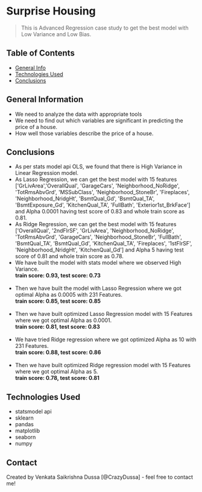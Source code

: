 # Surprise Housing
> This is Advanced Regression case study to get the best model with Low Variance and Low Bias.


## Table of Contents
* [General Info](#general-information)
* [Technologies Used](#technologies-used)
* [Conclusions](#conclusions)

<!-- You can include any other section that is pertinent to your problem -->

## General Information
- We need to analyze the data with appropriate tools
- We need to find out which variables are significant in predicting the price of a house.
- How well those variables describe the price of a house.

<!-- You don't have to answer all the questions - just the ones relevant to your project. -->

## Conclusions
- As per stats model api OLS, we found that there is High Variance in Linear Regression model.
- As Lasso Regression, we can get the best model with 15 features ['GrLivArea','OverallQual', 'GarageCars', 'Neighborhood_NoRidge', 'TotRmsAbvGrd', 'MSSubClass', 'Neighborhood_StoneBr', 'Fireplaces', 'Neighborhood_NridgHt', 'BsmtQual_Gd', 'BsmtQual_TA', 'BsmtExposure_Gd', 'KitchenQual_TA', 'FullBath', 'Exterior1st_BrkFace'] and Alpha 0.0001 having test score of 0.83 and whole train score as 0.81.
- As Ridge Regression, we can get the best model with 15 features ['OverallQual', '2ndFlrSF', 'GrLivArea', 'Neighborhood_NoRidge', 'TotRmsAbvGrd', 'GarageCars', 'Neighborhood_StoneBr', 'FullBath', 'BsmtQual_TA', 'BsmtQual_Gd', 'KitchenQual_TA', 'Fireplaces', '1stFlrSF', 'Neighborhood_NridgHt', 'KitchenQual_Gd'] and Alpha 5 having test score of 0.81 and whole train score as 0.78.
- We have built the model with stats model where we observed High Variance.<br/>
<strong>train score: 0.93, test score: 0.73</strong><br/><br/>
- Then we have built the model with Lasso Regression where we got optimal Alpha as 0.0005 with 231 Features.<br/>
<strong>train score: 0.85, test score: 0.85</strong><br/> <br/>
- Then we have built optimized Lasso Regression model with 15 Features where we got optimal Alpha as 0.0001.<br/>
<strong>train score: 0.81, test score: 0.83</strong><br/><br/>
- We have tried Ridge regression where we got optimized Alpha as 10 with 231 Features.<br/>
<strong>train score: 0.88, test score: 0.86</strong><br/><br/>
- Then we have built optimized Ridge regression model with 15 Features where we got optimal Alpha as 5.<br/>
<strong>train score: 0.78, test score: 0.81</strong>

<!-- You don't have to answer all the questions - just the ones relevant to your project. -->


## Technologies Used
- statsmodel api
- sklearn
- pandas
- matplotlib
- seaborn
- numpy

<!-- As the libraries versions keep on changing, it is recommended to mention the version of library used in this project -->

## Contact
Created by Venkata Saikrishna Dussa [@CrazyDussa] - feel free to contact me!


<!-- Optional -->
<!-- ## License -->
<!-- This project is open source and available under the [... License](). -->

<!-- You don't have to include all sections - just the one's relevant to your project -->
